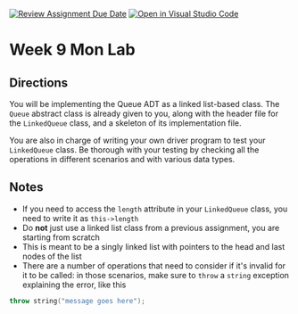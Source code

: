 [![Review Assignment Due Date](https://classroom.github.com/assets/deadline-readme-button-22041afd0340ce965d47ae6ef1cefeee28c7c493a6346c4f15d667ab976d596c.svg)](https://classroom.github.com/a/fyKPDzuO)
[![Open in Visual Studio Code](https://classroom.github.com/assets/open-in-vscode-2e0aaae1b6195c2367325f4f02e2d04e9abb55f0b24a779b69b11b9e10269abc.svg)](https://classroom.github.com/online_ide?assignment_repo_id=21107821&assignment_repo_type=AssignmentRepo)
# Week 9 Mon Lab

## Directions

You will be implementing the Queue ADT as a linked list-based class. The `Queue` abstract class is already given to you, along with the header file for the `LinkedQueue` class, and a skeleton of its implementation file.

You are also in charge of writing your own driver program to test your `LinkedQueue` class. Be thorough with your testing by checking all the operations in different scenarios and with various data types.

## Notes

- If you need to access the `length` attribute in your `LinkedQueue` class, you need to write it as `this->length`
- Do **not** just use a linked list class from a previous assignment, you are starting from scratch
- This is meant to be a singly linked list with pointers to the head and last nodes of the list
- There are a number of operations that need to consider if it's invalid for it to be called: in those scenarios, make sure to `throw` a `string` exception explaining the error, like this
```C++
throw string("message goes here");
```

